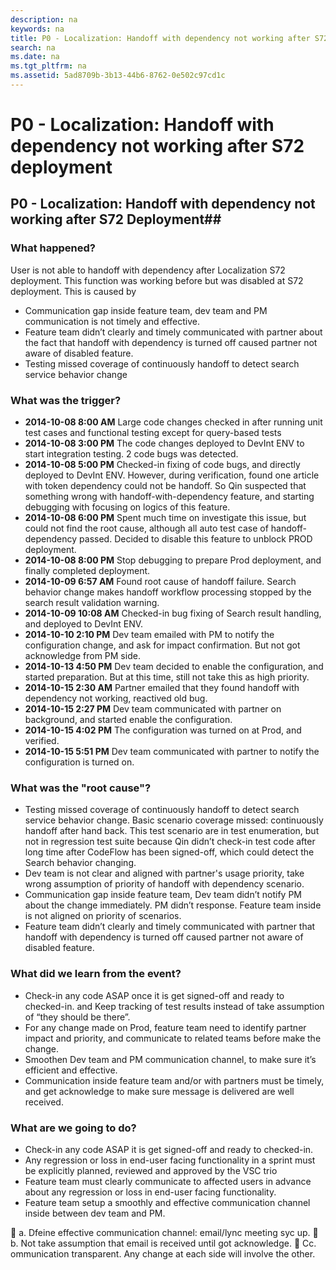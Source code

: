 ```yaml
---
description: na
keywords: na
title: P0 - Localization: Handoff with dependency not working after S72 deployment
search: na
ms.date: na
ms.tgt_pltfrm: na
ms.assetid: 5ad8709b-3b13-44b6-8762-0e502c97cd1c
---
```

# P0 - Localization: Handoff with dependency not working after S72 deployment
## P0 - Localization: Handoff with dependency not working after S72 Deployment##

### What happened? ###
User is not able to handoff with dependency after Localization S72 deployment. This function was working before but was disabled at S72 deployment. This is caused by

 - Communication gap inside feature team, dev team and PM communication is not timely and effective.
 - Feature team didn’t clearly and timely communicated with partner about the fact that handoff with dependency is turned off caused partner not aware of disabled feature.
 - Testing missed coverage of continuously handoff to detect search service behavior change


### What was the trigger? ###

 - **2014-10-08 8:00 AM** Large code changes checked in after running unit test cases and functional testing except for query-based tests
 - **2014-10-08 3:00 PM** The code changes deployed to DevInt ENV to start integration testing. 2 code bugs was detected. 
 - **2014-10-08 5:00 PM** Checked-in fixing of code bugs, and directly deployed to DevInt ENV. However, during verification, found one article with token dependency could not be handoff. So Qin suspected that something wrong with handoff-with-dependency feature, and starting debugging with focusing on logics of this feature.
 - **2014-10-08 6:00 PM** Spent much time on investigate this issue, but could not find the root cause, although all auto test case of handoff-dependency passed. Decided to disable this feature to unblock PROD deployment. 
 - **2014-10-08 8:00 PM** Stop debugging to prepare Prod deployment, and finally completed deployment. 
 - **2014-10-09 6:57 AM** Found root cause of handoff failure. Search behavior change makes handoff workflow processing stopped by the search result validation warning. 
 - **2014-10-09 10:08 AM** Checked-in bug fixing of Search result handling, and deployed to DevInt ENV.
 - **2014-10-10 2:10 PM** Dev team emailed with PM to notify the configuration change, and ask for impact confirmation. But not got acknowledge from PM side.
 - **2014-10-13  4:50 PM** Dev team decided to enable the configuration, and started preparation. But at this time, still not take this as high priority.
 - **2014-10-15  2:30 AM** Partner emailed that they found handoff with dependency not working, reactived old bug.
 - **2014-10-15 2:27 PM** Dev team communicated with partner on background, and started enable the configuration.
 - **2014-10-15 4:02 PM** The configuration was turned on at Prod, and verified.
 - **2014-10-15 5:51 PM** Dev team communicated with partner to notify the configuration is turned on.

### What was the "root cause"? ###

 - Testing missed coverage of continuously handoff to detect search service behavior change.  Basic scenario coverage missed: continuously handoff after hand back. This test scenario are in test enumeration, but not in regression test suite because Qin didn’t check-in test code after long time after CodeFlow has been signed-off, which could detect the Search behavior changing.
 - Dev team is not clear and aligned with partner's usage priority, take wrong assumption of priority of handoff with dependency scenario.
 - Communication gap inside feature team, Dev team didn’t notify PM about the change  immediately. PM didn’t response. Feature team inside is not aligned on priority of scenarios.
 - Feature team didn’t clearly and timely communicated with partner that handoff with dependency is turned off caused partner not aware of disabled feature.

### What did we learn from the event? ###
 - Check-in any code ASAP once it is get signed-off and ready to checked-in. and Keep tracking of test results instead of take assumption of “they should be there”.
 - For any change made on Prod, feature team need to identify partner impact and priority, and communicate to related teams before make the change.
 - Smoothen Dev team and PM communication channel, to make sure it’s efficient and effective.
 - Communication inside feature team and/or with partners must be timely, and get acknowledge to make sure message is delivered are well received. 

### What are we going to do? ###

 - Check-in any code ASAP it is get signed-off and ready to checked-in.
 - Any regression or loss in end-user facing functionality in a sprint must be explicitly planned, reviewed and approved by the VSC trio
 - Feature team must clearly communicate to affected users in advance about any regression or loss in end-user facing functionality. 
 - Feature team setup a smoothly and effective communication channel inside between dev team and PM.
 
	 a. Dfeine effective communication channel: email/lync meeting syc up. 
	 b. Not take assumption that email is received until got acknowledge.
	Cc. ommunication transparent. Any change at each side will involve the other. 


